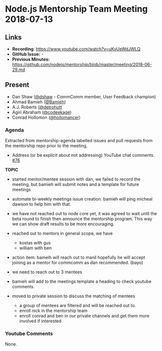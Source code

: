 # Node.js Mentorship Team Meeting 2018-07-13

## Links

* **Recording**: https://www.youtube.com/watch?v=uKvUeWdJWLQ
* **GitHub Issue:** -
* **Previous Minutes:** https://github.com/nodejs/mentorship/blob/master/meeting/2018-06-29.md

## Present

- Dan Shaw ([@dshaw](https://github.com/dshaw) - CommComm member, User Feedback champion)
- Ahmad Bamieh ([@Bamieh](https://github.com/Bamieh))
- A.J. Roberts ([@detrohutt](https://github.com/detrohutt)
- Agiri Abraham ([@codeekage](https://github.com/codeekage))
- Conrad Hollomon ([@hollomancer](https://github.com/hollomancer))


### Agenda

Extracted from mentorship-agenda labelled issues and pull requests from the mentorship repo prior to the meeting.

- Address (or be explicit about not addressing) YouTube chat comments. [#76](https://github.com/nodejs/mentorship/issues/76)

**TOPIC**

- started mentor/mentee session with dan, we failed to record the meeting, but bamieh will submit notes and a template for future meetings
- automate bi-weekly meetings issue creation. bamieh will ping micheal dawson to help him with that.
- we have not reached out to node core yet, it was agreed to wait until the beta round to finish then announce the mentorship program. This way we can show draft results to be more encouraging.
- reached out to mentors in general scope, we have
	- kostas with gus
	- william with ben
- action item: bameih will reach out to manil hopefully he will accept joining as a mentor for commcomm as dan recommended. (bayo)
- we need to reach out to 3 mentees
- bamieh will add to the meetings template a heading to check youtube comments.

- moved to private session to discuss the matching of mentees
	- a group of mentees are filtered and will be reached out to.
	- enroll nick in the mentorship team
	- enroll conrad and ben in our private channels and get them more involved if interested

### Youtube Comments

None.
